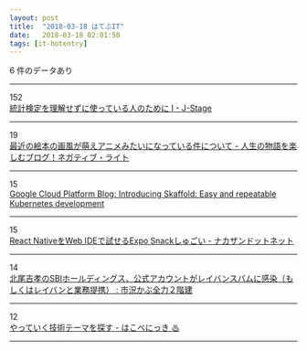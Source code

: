 ```yaml
---
layout: post
title:  "2018-03-18 はてぶIT"
date:   2018-03-18 02:01:50
tags: [it-hotentry]
---
```

6 件のデータあり

<hr><div class="row">
<div class="col-1"><span class="badge badge-pill badge-success h2">152</span></div>
<div class="col-11"><a href='https://www.jstage.jst.go.jp/article/kagakutoseibutsu/51/5/51_318/_pdf' target='_blank'>統計検定を理解せずに使っている人のために I - J-Stage</a></div>
</div>
<hr>
<div class="row">
<div class="col-1"><span class="badge badge-pill badge-success h2">19</span></div>
<div class="col-11"><a href='http://www.iwako-light.com/entry/ehonn-moe' target='_blank'>最近の絵本の画風が萌えアニメみたいになっている件について - 人生の物語を楽しむブログ！ネガティブ・ライト</a></div>
</div>
<hr>
<div class="row">
<div class="col-1"><span class="badge badge-pill badge-success h2">15</span></div>
<div class="col-11"><a href='https://cloudplatform.googleblog.com/2018/03/introducing-Skaffold-Easy-and-repeatable-Kubernetes-development.html' target='_blank'>Google Cloud Platform Blog: Introducing Skaffold: Easy and repeatable Kubernetes development</a></div>
</div>
<hr>
<div class="row">
<div class="col-1"><span class="badge badge-pill badge-success h2">15</span></div>
<div class="col-11"><a href='http://blog.nkzn.info/entry/2018/03/17/005824' target='_blank'>React NativeをWeb IDEで試せるExpo Snackしゅごい - ナカザンドットネット</a></div>
</div>
<hr>
<div class="row">
<div class="col-1"><span class="badge badge-pill badge-success h2">14</span></div>
<div class="col-11"><a href='http://kabumatome.doorblog.jp/archives/65914917.html' target='_blank'>北尾吉孝のSBIホールディングス、公式アカウントがレイバンスパムに感染（もしくはレイバンと業務提携） : 市況かぶ全力２階建</a></div>
</div>
<hr>
<div class="row">
<div class="col-1"><span class="badge badge-pill badge-success h2">12</span></div>
<div class="col-11"><a href='https://hakobe932.hatenablog.com/entry/2018/03/17/190938' target='_blank'>やっていく技術テーマを探す - はこべにっき ♨</a></div>
</div>
<hr>
